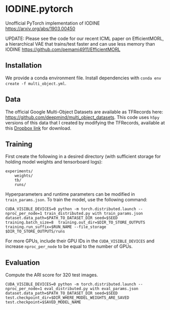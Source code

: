 # IODINE.pytorch
Unofficial PyTorch implementation of IODINE https://arxiv.org/abs/1903.00450

UPDATE: Please see the code for our recent ICML paper on EfficientMORL, a hierarchical VAE that trains/test faster and can use less memory than IODINE https://github.com/pemami4911/EfficientMORL

## Installation

We provide a conda environment file. Install dependencies with `conda env create -f multi_object.yml`.

## Data

The official Google Multi-Object Datasets are available as TFRecords here: https://github.com/deepmind/multi_object_datasets.
This code uses `h5py` versions of this data that I created by modifying the TFRecords, available at this [Dropbox link](https://www.dropbox.com/s/y95oyh3cxl8nk5h/clevr6_with_masks_train.h5?dl=0) for download.

## Training

First create the following in a desired directory (with sufficient storage for holding model weights and tensorboard logs):
```
experiments/
    weights/
    tb/
    runs/
```
Hyperparameters and runtime parameters can be modified in `train_params.json`. To train the model, use the following command:
```
CUDA_VISIBLE_DEVICES=0 python -m torch.distributed.launch --nproc_per_node=1 train_distributed.py with train_params.json dataset.data_path=$PATH_TO_DATASET_DIR seed=$SEED training.batch_size=8  training.out_dir=$DIR_TO_STORE_OUTPUTS training.run_suffix=$RUN_NAME --file_storage $DIR_TO_STORE_OUTPUTS/runs
```
For more GPUs, include their GPU IDs in the `CUDA_VISIBLE_DEVICES` and increase `nproc_per_node` to be equal to the number of GPUs.

## Evaluation

Compute the ARI score for 320 test images.

```
CUDA_VISIBLE_DEVICES=0 python -m torch.distributed.launch --nproc_per_node=1 eval_distributed.py with eval_params.json dataset.data_path=$PATH_TO_DATASET_DIR seed=$SEED test.checkpoint_dir=$DIR_WHERE_MODEL_WEIGHTS_ARE_SAVED test.checkpoint=$SAVED_MODEL_NAME
```
